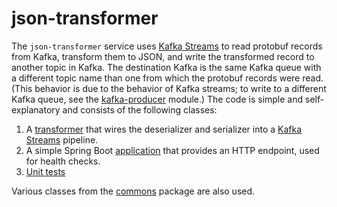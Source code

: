 # json-transformer

The `json-transformer` service uses [Kafka Streams](https://kafka.apache.org/documentation/streams/) to read protobuf
records from Kafka, transform them to JSON, and write the transformed record to another topic in Kafka. The destination
Kafka is the same Kafka queue with a different topic name than one from which the protobuf records were read. (This 
behavior is due to the behavior of Kafka streams; to write to a different Kafka queue, see the
[kafka-producer](https://github.com/ExpediaDotCom/haystack-pipes/tree/master/kafka-producer) module.)
The code is simple and self-explanatory and consists of the following classes:
1. A [transformer](https://github.com/ExpediaDotCom/haystack-pipes/blob/master/json-transformer/src/main/java/com/expedia/www/haystack/pipes/jsonTransformer/ProtobufToJsonTransformer.java)
that wires the deserializer and serializer into a
[Kafka Streams](https://cwiki.apache.org/confluence/display/KAFKA/Kafka+Streams) pipeline.
2. A simple Spring Boot [application](https://github.com/ExpediaDotCom/haystack-pipes/blob/master/json-transformer/src/main/java/com/expedia/www/haystack/pipes/jsonTransformer/JsonTransformerIsActiveController.java)
that provides an HTTP endpoint, used for health checks.
3. [Unit tests](https://github.com/ExpediaDotCom/haystack-pipes/tree/master/json-transformer/src/test/java/com/expedia/www/haystack/pipes/jsonTransformer)

Various classes from the [commons](https://github.com/ExpediaDotCom/haystack-pipes/tree/master/commons)
package are also used.
